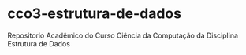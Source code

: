 # cco3-estrutura-de-dados
Repositorio Acadêmico do Curso Ciência da Computação da Disciplina Estrutura de Dados
